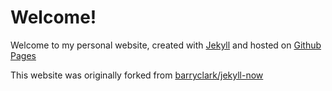 # Welcome!

Welcome to my personal website, created with [Jekyll](https://jekyllrb.com/) and hosted on [Github Pages](https://pages.github.com/)

This website was originally forked from [barryclark/jekyll-now](https://github.com/barryclark/jekyll-now)
